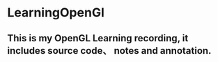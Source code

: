# LearningOpenGl
## This is my OpenGL Learning recording,  it includes source code、 notes and annotation. 
